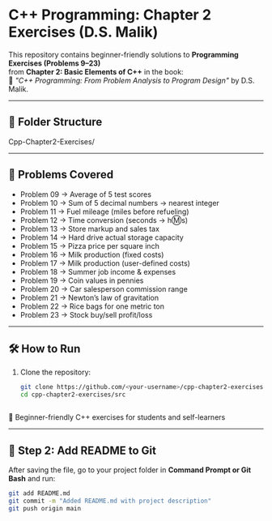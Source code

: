 # C++ Programming: Chapter 2 Exercises (D.S. Malik)

This repository contains beginner-friendly solutions to **Programming Exercises (Problems 9–23)**  
from **Chapter 2: Basic Elements of C++** in the book:  
📘 *"C++ Programming: From Problem Analysis to Program Design"* by D.S. Malik.

---

## 📂 Folder Structure
Cpp-Chapter2-Exercises/


---

## 🚀 Problems Covered
- Problem 09 → Average of 5 test scores  
- Problem 10 → Sum of 5 decimal numbers → nearest integer  
- Problem 11 → Fuel mileage (miles before refueling)  
- Problem 12 → Time conversion (seconds → h:m:s)  
- Problem 13 → Store markup and sales tax  
- Problem 14 → Hard drive actual storage capacity  
- Problem 15 → Pizza price per square inch  
- Problem 16 → Milk production (fixed costs)  
- Problem 17 → Milk production (user-defined costs)  
- Problem 18 → Summer job income & expenses  
- Problem 19 → Coin values in pennies  
- Problem 20 → Car salesperson commission range  
- Problem 21 → Newton’s law of gravitation  
- Problem 22 → Rice bags for one metric ton  
- Problem 23 → Stock buy/sell profit/loss  

---

## 🛠️ How to Run
1. Clone the repository:
   ```bash
   git clone https://github.com/<your-username>/cpp-chapter2-exercises.git
   cd cpp-chapter2-exercises/src



📌 Beginner-friendly C++ exercises for students and self-learners

---

## 🔹 Step 2: Add README to Git
After saving the file, go to your project folder in **Command Prompt or Git Bash** and run:

```bash
git add README.md
git commit -m "Added README.md with project description"
git push origin main

